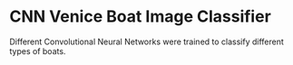 # CNN Venice Boat Image Classifier
Different Convolutional Neural Networks were trained to classify different types of boats.
